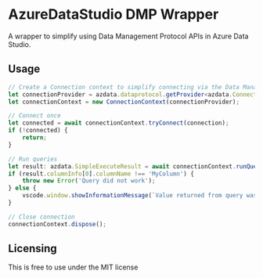 # AzureDataStudio DMP Wrapper

A wrapper to simplify using Data Management Protocol APIs in Azure Data Studio.

## Usage
```ts
// Create a Connection context to simplify connecting via the Data Management Protocol
let connectionProvider = azdata.dataprotocol.getProvider<azdata.ConnectionProvider>('MSSQL', azdata.DataProviderType.ConnectionProvider);
let connectionContext = new ConnectionContext(connectionProvider);

// Connect once
let connected = await connectionContext.tryConnect(connection);
if (!connected) {
    return;
}

// Run queries
let result: azdata.SimpleExecuteResult = await connectionContext.runQueryAndReturn('select 1 as MyColumn');
if (result.columnInfo[0].columnName !== 'MyColumn') {
    throw new Error('Query did not work');
} else {
    vscode.window.showInformationMessage(`Value returned from query was ${result.rows[0][0].displayValue}`);
}

// Close connection
connectionContext.dispose();
```

## Licensing
This is free to use under the MIT license
